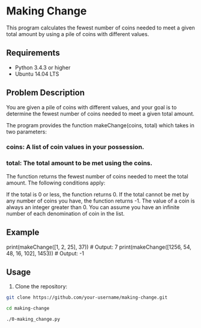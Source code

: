 # Making Change

This program calculates the fewest number of coins needed to meet a given total amount by using a pile of coins with different values.


## Requirements

- Python 3.4.3 or higher
- Ubuntu 14.04 LTS

## Problem Description
You are given a pile of coins with different values, and your goal is to determine the fewest number of coins needed to meet a given total amount.

The program provides the function makeChange(coins, total) which takes in two parameters:

### coins: A list of coin values in your possession.
### total: The total amount to be met using the coins.
The function returns the fewest number of coins needed to meet the total amount. The following conditions apply:

If the total is 0 or less, the function returns 0.
If the total cannot be met by any number of coins you have, the function returns -1.
The value of a coin is always an integer greater than 0.
You can assume you have an infinite number of each denomination of coin in the list.

## Example
print(makeChange([1, 2, 25], 37))  # Output: 7
print(makeChange([1256, 54, 48, 16, 102], 1453))  # Output: -1

## Usage

1. Clone the repository:

```bash
git clone https://github.com/your-username/making-change.git

cd making-change

./0-making_change.py

